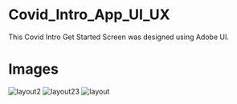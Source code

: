 # Covid_Intro_App_UI_UX

This Covid Intro Get Started Screen was designed using Adobe UI.

# Images

![layout2](https://user-images.githubusercontent.com/58475664/118106613-6655e300-b3fb-11eb-85af-c9949392f491.png)
![layout23](https://user-images.githubusercontent.com/58475664/118106618-6950d380-b3fb-11eb-880c-8431c5df203b.png)
![layout](https://user-images.githubusercontent.com/58475664/118106627-6a820080-b3fb-11eb-9479-e71b4fcb2bf8.png)
